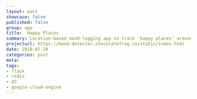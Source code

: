 ```yaml
---
layout: post
showcase: false
published: false
group: app
title:  Happy Places
summary: Location-based mood-logging app to track 'happy places' around your city. Built with Bootstrap, jQuery, Flask and Redis. Uses geospatial capabilities of Redis.
projecturl: https://mood-detector.chocolatefrog.co/static/index.html
date: 2018-07-20
categories: post
meta: 
tags: 
- flask
- redis
- d3
- google-cloud-engine
---
```

